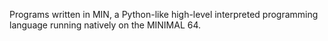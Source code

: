 Programs written in MIN, a Python-like high-level interpreted programming language running natively on the MINIMAL 64.
